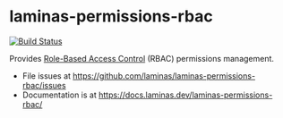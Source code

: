 # laminas-permissions-rbac

[![Build Status](https://github.com/laminas/laminas-permissions-rbac/actions/workflows/continuous-integration.yml/badge.svg)](https://github.com/laminas/laminas-permissions-rbac/actions/workflows/continuous-integration.yml)

Provides [Role-Based Access Control](https://it.wikipedia.org/wiki/Role-based_access_control)
(RBAC) permissions management.

- File issues at https://github.com/laminas/laminas-permissions-rbac/issues
- Documentation is at https://docs.laminas.dev/laminas-permissions-rbac/
